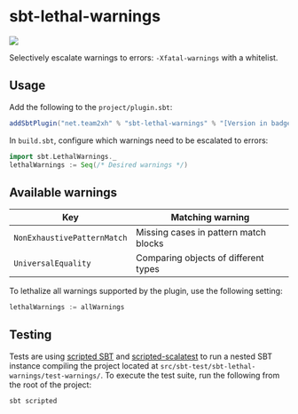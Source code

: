# sbt-lethal-warnings

[![](https://maven-badges.herokuapp.com/maven-central/net.team2xh/sbt-lethal-warnings/badge.svg)](https://maven-badges.herokuapp.com/maven-central/net.team2xh/sbt-lethal-warnings)

Selectively escalate warnings to errors: `-Xfatal-warnings` with a whitelist.

## Usage

Add the following to the `project/plugin.sbt`:

```scala
addSbtPlugin("net.team2xh" % "sbt-lethal-warnings" % "[Version in badge above]")
```

In `build.sbt`, configure which warnings need to be escalated to errors:

```scala
import sbt.LethalWarnings._
lethalWarnings := Seq(/* Desired warnings */)
```

## Available warnings

Key                         | Matching warning
----------------------------|--------------------------------------
`NonExhaustivePatternMatch` | Missing cases in pattern match blocks
`UniversalEquality`         | Comparing objects of different types

To lethalize all warnings supported by the plugin, use the following setting:

```scala
lethalWarnings := allWarnings
```

## Testing

Tests are using [scripted SBT](https://www.scala-sbt.org/1.x/docs/Testing-sbt-plugins.html) and [scripted-scalatest](https://github.com/daniel-shuy/scripted-scalatest-sbt-plugin) to run a nested SBT instance compiling the project located at `src/sbt-test/sbt-lethal-warnings/test-warnings/`. To execute the test suite, run the following from the root of the project:

```bash
sbt scripted
```
